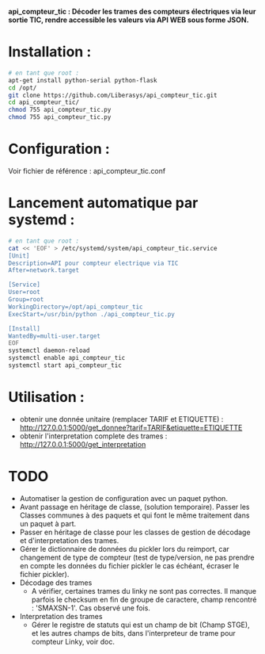 **api_compteur_tic : Décoder les trames des compteurs électriques via leur sortie TIC, rendre accessible les valeurs via API WEB sous forme JSON.**

# Installation :
```bash
# en tant que root :
apt-get install python-serial python-flask
cd /opt/
git clone https://github.com/Liberasys/api_compteur_tic.git
cd api_compteur_tic/
chmod 755 api_compteur_tic.py
chmod 755 api_compteur_tic.py
```

# Configuration :
Voir fichier de référence : api_compteur_tic.conf

# Lancement automatique par systemd :
```bash
# en tant que root :
cat << 'EOF' > /etc/systemd/system/api_compteur_tic.service
[Unit]
Description=API pour compteur electrique via TIC
After=network.target

[Service]
User=root
Group=root
WorkingDirectory=/opt/api_compteur_tic
ExecStart=/usr/bin/python ./api_compteur_tic.py

[Install]
WantedBy=multi-user.target
EOF
systemctl daemon-reload
systemctl enable api_compteur_tic
systemctl start api_compteur_tic
```

# Utilisation :
- obtenir une donnée unitaire (remplacer TARIF et ETIQUETTE) : http://127.0.0.1:5000/get_donnee?tarif=TARIF&etiquette=ETIQUETTE
- obtenir l'interpretation complete des trames : http://127.0.0.1:5000/get_interpretation

# TODO
  - Automatiser la gestion de configuration avec un paquet python.
  - Avant passage en héritage de classe, (solution temporaire). Passer les Classes communes à des paquets et qui font le même traitement dans un paquet à part.
  - Passer en héritage de classe pour les classes de gestion de décodage et d'interpretation des trames.
  - Gérer le dictionnaire de données du pickler lors du reimport, car changement de type de compteur (test de type/version, ne pas prendre en compte les données du fichier pickler le cas échéant, écraser le fichier pickler).
  - Décodage des trames
    - A vérifier, certaines trames du linky ne sont pas correctes. Il manque parfois le checksum en fin de groupe de caractere, champ rencontré : 'SMAXSN-1'. Cas observé une fois.
  - Interpretation des trames
    - Gérer le registre de statuts qui est un champ de bit (Champ STGE), et les autres champs de bits, dans l'interpreteur de trame pour compteur Linky, voir doc.
